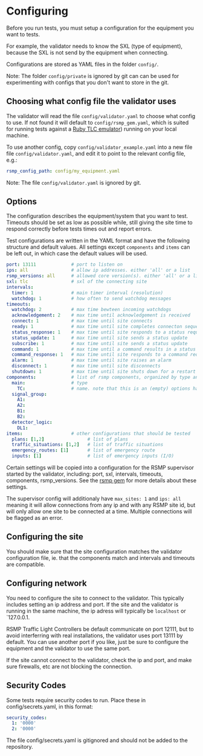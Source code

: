 # Configuring
Before you run tests, you must setup a configuration for the equipment you want to tests. 

For example, the validator needs to know the SXL (type of equipment), because the SXL is not send by the equipment when connecting.

Configurations are stored as YAML files in the folder `config/`.

Note: The folder `config/private` is ignored by git can can be used for experimenting with configs that you don't want to store in the git.

## Choosing what config file the validator uses
The validator will read the file `config/validator.yaml` to choose what config to use. If not found it will default to `config/rsmp_gem.yaml`, which is suited for running tests against a [Ruby TLC emulator](https://github.com/rsmp-nordic/rsmp)) running on your local machine.

To use another config, copy `config/validator_example.yaml` into a new file file `config/validator.yaml`, and edit it to point to the relevant config file, e.g.:

```yaml
rsmp_config_path: config/my_equipment.yaml
```

Note: The file `config/validator.yaml` is ignored by git.

## Options
The configuration describes the equipment/system that you want to test. Timeouts should be set as low as possible while, still giving the site time to respond correctly before tests times out and report errors.

Test configurations are written in the YAML format and have the following structure and default values. All settings except `components` and `items` can be left out, in which case the default values will be used.

```yaml
port: 13111             # port to listen on
ips: all                # allow ip addresses. either 'all' or a list
rsmp_versions: all      # allowed core version(s). either 'all' or a list
sxl: tlc                # sxl of the connecting site
intervals:
  timer: 1              # main timer interval (resolution)
  watchdog: 1           # how often to send watchdog messages
timeouts:
  watchdog: 2           # max time bewteen incoming watchdogs
  acknowledgement: 2    # max time until acknowledgement is received
  connect: 1            # max time until site connects
  ready: 1              # max time until site completes connecton sequence
  status_response: 1    # max time until site responds to a status request
  status_update: 1      # max time until site sends a status update
  subscribe: 1          # max time until site sends a status update
  command: 1            # max time until a command results in a status update
  command_response: 1   # max time until site responds to a command request
  alarm: 1              # max time until site raises an alarm
  disconnect: 1         # max time until site disconnects
  shutdown: 1           # max time until site shuts down for a restart
components:             # list of rsmp components, organized by type and name
  main:                 # type
    TC:                 # name. note that this is an (empty) options hash
  signal_group:
    A1:
    A2:
    B1:
    B2:
  detector_logic:       
    DL1:
items:                  # other configurations that should be tested
  plans: [1,2]                # list of plans
  traffic_situations: [1,2]   # list of traffic situations
  emergency_routes: [1]       # list of emergency route
  inputs: [1]                 # list of emergency inputs (I/O)
```

Certain settings will be copied into a configuration for the RSMP supervisor started by the validator, including: port, sxl, intervals, timeouts, components, rsmp_versions. See the [rsmp gem](https://github.com/rsmp-nordic/rsmp) for more details about these settings.

The supervisor config will additionaly have `max_sites: 1` and `ips: all` meaning it will allow connections from any ip and with any RSMP site id, but will only allow one site to be connected at a time. Multiple connections will be flagged as an error.

## Configuring the site
You should make sure that the site configuration matches the validator configuration file, ie. that the components match and intervals and timeouts are compatible.

## Configuring network
You need to configure the site to connect to the validator.
This typically includes setting an ip address and port. If the site and the validator is running in the same machine, the ip adress will typically be `localhost` or `127.0.0.1.

RSMP Traffic Light Controllers be default communicate on port 12111, but to avoid interferring with real installations, the validator uses port 13111 by default. You can use another port if you like, just be sure to configure the equipment and the validator to use the same port.

If the site cannot connect to the validator, check the ip and port, and make sure firewalls, etc are not blocking the connection.

## Security Codes
Some tests require security codes to run. Place these in config/secrets.yaml, in this format:

```yaml
security_codes:
  1: '0000'
  2: '0000'
```

The file config/secrets.yaml is gitignored and should not be added to the repository.

